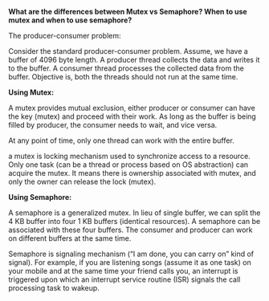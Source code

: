 **What are the differences between Mutex vs Semaphore? When to use mutex and when to use semaphore?**

The producer-consumer problem:

Consider the standard producer-consumer problem. Assume, we have a buffer of 4096 byte length. A producer thread collects the data and writes it to the buffer. A consumer thread processes the collected data from the buffer. Objective is, both the threads should not run at the same time.

**Using Mutex:**

A mutex provides mutual exclusion, either producer or consumer can have the key (mutex) and proceed with their work. As long as the buffer is being filled by producer, the consumer needs to wait, and vice versa.

At any point of time, only one thread can work with the entire buffer.


a mutex is locking mechanism used to synchronize access to a resource. Only one task (can be a thread or process based on OS abstraction) can acquire the mutex. It means there is ownership associated with mutex, and only the owner can release the lock (mutex).


**Using Semaphore:**

A semaphore is a generalized mutex. In lieu of single buffer, we can split the 4 KB buffer into four 1 KB buffers (identical resources). A semaphore can be associated with these four buffers. The consumer and producer can work on different buffers at the same time.

Semaphore is signaling mechanism (“I am done, you can carry on” kind of signal). For example, if you are listening songs (assume it as one task) on your mobile and at the same time your friend calls you, an interrupt is triggered upon which an interrupt service routine (ISR) signals the call processing task to wakeup.
